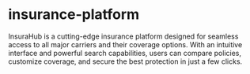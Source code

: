 # insurance-platform
InsuraHub is a cutting-edge insurance platform designed for seamless access to all major carriers and their coverage options. With an intuitive interface and powerful search capabilities, users can compare policies, customize coverage, and secure the best protection in just a few clicks.
